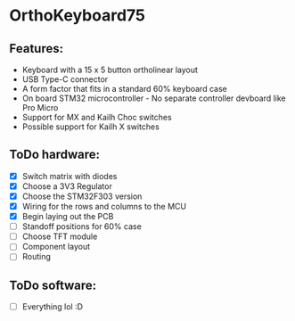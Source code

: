 # OrthoKeyboard75

## Features:
 - Keyboard with a 15 x 5 button ortholinear layout 
 - USB Type-C connector
 - A form factor that fits in a standard 60% keyboard case
 - On board STM32 microcontroller - No separate controller devboard like Pro Micro
 - Support for MX and Kailh Choc switches
 - Possible support for Kailh X switches
 
## ToDo hardware:
- [x] Switch matrix with diodes
- [x] Choose a 3V3 Regulator
- [x] Choose the STM32F303 version
- [x] Wiring for the rows and columns to the MCU
- [x] Begin laying out the PCB
- [ ] Standoff positions for 60% case
- [ ] Choose TFT module
- [ ] Component layout
- [ ] Routing

## ToDo software:
- [ ] Everything lol :D